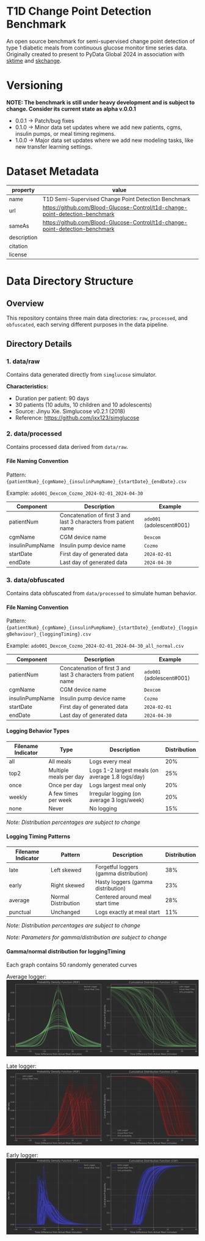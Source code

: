 # T1D Change Point Detection Benchmark
An open source benchmark for semi-supervised change point detection of type 1 diabetic meals from continuous glucose monitor time series data. Originally created to present to PyData Global 2024 in association with [sktime](https://www.sktime.net/en/stable/) and [skchange](https://skchange.readthedocs.io/en/latest/).

# Versioning

**NOTE: The benchmark is still under heavy development and is subject to change. Consider its current state as alpha v.0.0.1**

- 0.0.1 -> Patch/bug fixes
- 0.1.0 -> Minor data set updates where we add new patients, cgms, insulin pumps, or meal timing regimens.
- 1.0.0 -> Major data set updates where we add new modeling tasks, like new transfer learning settings.

# Dataset Metadata

| property    | value                                                                         |
|-------------|-------------------------------------------------------------------------------|
| name        | T1D Semi-Supervised Change Point Detection Benchmark                          |
| url         | https://github.com/Blood-Glucose-Control/t1d-change-point-detection-benchmark |
| sameAs      | https://github.com/Blood-Glucose-Control/t1d-change-point-detection-benchmark |
| description |                                                                               |
| citation    |                                                                               |
| license     |                                                                               |





# Data Directory Structure

## Overview
This repository contains three main data directories: `raw`, `processed`, and `obfuscated`, each serving different purposes in the data pipeline.

## Directory Details
### 1. data/raw

Contains data generated directly from `simglucose` simulator.

**Characteristics:**
- Duration per patient: 90 days
- 30 patients (10 adults, 10 children and 10 adolescents)
- Source: Jinyu Xie. Simglucose v0.2.1 (2018)
- Reference: https://github.com/jxx123/simglucose

### 2. data/processed

Contains processed data derived from `data/raw`.

#### File Naming Convention

Pattern: `{patientNum}_{cgmName}_{insulinPumpName}_{startDate}_{endDate}.csv`

Example: `ado001_Dexcom_Cozmo_2024-02-01_2024-04-30`

| Component       | Description                                                      | Example                   |
|-----------------|------------------------------------------------------------------|---------------------------|
| patientNum      | Concatenation of first 3 and last 3 characters from patient name | `ado001` (adolescent#001) |
| cgmName         | CGM device name                                                  | `Dexcom`                  |
| insulinPumpName | Insulin pump device name                                         | `Cozmo`                   |
| startDate       | First day of generated data                                      | `2024-02-01`              |
| endDate         | Last day of generated data                                       | `2024-04-30`              |

### 3. data/obfuscated

Contains data obfuscated from `data/processed` to simulate human behavior.

#### File Naming Convention

Pattern: `{patientNum}_{cgmName}_{insulinPumpName}_{startDate}_{endDate}_{loggingBehaviour}_{loggingTiming}.csv`

Example: `ado001_Dexcom_Cozmo_2024-02-01_2024-04-30_all_normal.csv`

| Component       | Description                                                      | Example                   |
|-----------------|------------------------------------------------------------------|---------------------------|
| patientNum      | Concatenation of first 3 and last 3 characters from patient name | `ado001` (adolescent#001) |
| cgmName         | CGM device name                                                  | `Dexcom`                  |
| insulinPumpName | Insulin pump device name                                         | `Cozmo`                   |
| startDate       | First day of generated data                                      | `2024-02-01`              |
| endDate         | Last day of generated data                                       | `2024-04-30`              |

#### Logging Behavior Types

| Filename Indicator | Type                   | Description                                      | Distribution |
|--------------------|------------------------|--------------------------------------------------|--------------|
| all                | All meals              | Logs every meal                                  | 20%          |
| top2               | Multiple meals per day | Logs 1-2 largest meals (on average 1.8 logs/day) | 25%          |
| once               | Once per day           | Logs largest meal only                           | 20%          |
| weekly             | A few times per week   | Irregular logging (on average 3 logs/week)       | 20%          |
| none               | Never                  | No logging                                       | 15%          |

*Note: Distribution percentages are subject to change*

#### Logging Timing Patterns

| Filename Indicator  | Pattern             | Description                            | Distribution |
|---------------------|---------------------|----------------------------------------|--------------|
| late                | Left skewed         | Forgetful loggers (gamma distribution) | 38%          |
| early               | Right skewed        | Hasty loggers (gamma distribution)     | 23%          |
| average             | Normal Distribution | Centered around meal start time        | 28%          |
| punctual            | Unchanged           | Logs exactly at meal start             | 11%          |

*Note: Distribution percentages are subject to change*

*Note: Parameters for gamma/distribution are subject to change*


#### Gamma/normal distribution for loggingTiming
Each graph contains 50 randomly generated curves

Average logger:
![Normal Distribution](data/distribution/average_logger.png)

Late logger:
![Gamma Distribution](data/distribution/late_logger.png)

Early logger:
![Gamma Distribution](data/distribution/early_logger.png)

